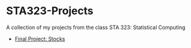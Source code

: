 # STA323-Projects
A collection of my projects from the class STA 323: Statistical Computing

- [Final Project: Stocks](https://github.com/mwreed1/STA323-Projects/blob/main/Stocks-project)
